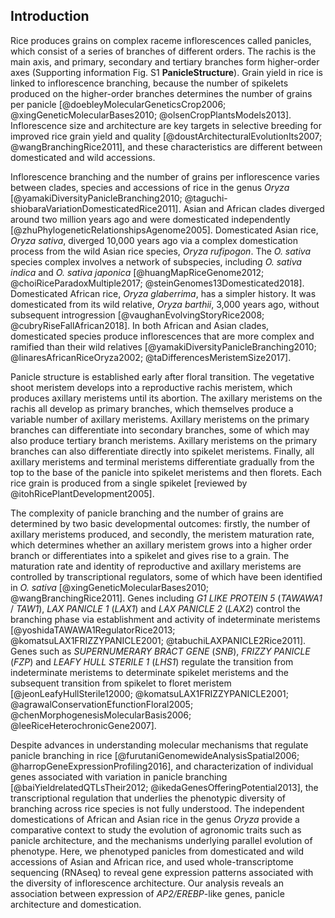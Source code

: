 ## Introduction

Rice produces grains on complex raceme inflorescences called panicles, which consist of a series of branches of different orders.
The rachis is the main axis, and primary, secondary and tertiary branches form higher-order axes (Supporting information Fig. S1 **PanicleStructure**).
Grain yield in rice is linked to inflorescence branching, because the number of spikelets produced on the higher-order branches determines the number of grains per panicle [@doebleyMolecularGeneticsCrop2006; @xingGeneticMolecularBases2010; @olsenCropPlantsModels2013].
Inflorescence size and architecture are key targets in selective breeding for improved rice grain yield and quality [@doustArchitecturalEvolutionIts2007; @wangBranchingRice2011], and these characteristics are different between domesticated and wild accessions.

Inflorescence branching and the number of grains per inflorescence varies between clades, species and accessions of rice in the genus *Oryza* [@yamakiDiversityPanicleBranching2010; @taguchi-shiobaraVariationDomesticatedRice2011].
Asian and African clades diverged around two million years ago and were domesticated independently [@zhuPhylogeneticRelationshipsAgenome2005].
Domesticated Asian rice, *Oryza sativa*, diverged 10,000 years ago via a complex domestication process from the wild Asian rice species, *Oryza rufipogon*.
The *O. sativa* species complex involves a network of subspecies, including *O. sativa indica* and *O. sativa japonica* [@huangMapRiceGenome2012; @choiRiceParadoxMultiple2017; @steinGenomes13Domesticated2018].
Domesticated African rice, *Oryza glaberrima*, has a simpler history.
It was domesticated from its wild relative, *Oryza barthii*, 3,000 years ago, without subsequent introgression [@vaughanEvolvingStoryRice2008; @cubryRiseFallAfrican2018].
In both African and Asian clades, domesticated species produce inflorescences that are more complex and ramified than their wild relatives [@yamakiDiversityPanicleBranching2010; @linaresAfricanRiceOryza2002; @taDifferencesMeristemSize2017].

Panicle structure is established early after floral transition.
The vegetative shoot meristem develops into a reproductive rachis meristem, which produces axillary meristems until its abortion.
The axillary meristems on the rachis all develop as primary branches, which themselves produce a variable number of axillary meristems.
Axillary meristems on the primary branches can differentiate into secondary branches, some of which may also produce tertiary branch meristems. 
Axillary meristems on the primary branches can also differentiate directly into spikelet meristems.
Finally, all axillary meristems and terminal meristems differentiate gradually from the top to the base of the panicle into spikelet meristems and then florets.
Each rice grain is produced from a single spikelet [reviewed by @itohRicePlantDevelopment2005].

The complexity of panicle branching and the number of grains are determined by two basic developmental outcomes: firstly, the number of axillary meristems produced, and secondly, the meristem maturation rate, which determines whether an axillary meristem grows into a higher order branch or differentiates into a spikelet and gives rise to a grain. 
The maturation rate and identity of reproductive and axillary meristems are controlled by transcriptional regulators, some of which have been identified in *O. sativa* [@xingGeneticMolecularBases2010; @wangBranchingRice2011].
Genes including *G1 LIKE PROTEIN 5* (*TAWAWA1* / *TAW1*), *LAX PANICLE 1* (*LAX1*) and *LAX PANICLE 2* (*LAX2*) control the branching phase via establishment and activity of indeterminate meristems 
[@yoshidaTAWAWA1RegulatorRice2013; @komatsuLAX1FRIZZYPANICLE2001; @tabuchiLAXPANICLE2Rice2011].
Genes such as *SUPERNUMERARY BRACT GENE* (*SNB*), *FRIZZY PANICLE* (*FZP*) and  *LEAFY HULL STERILE 1* (*LHS1*) regulate the transition from indeterminate meristems to determinate spikelet meristems and the subsequent transition from spikelet to floret meristem [@jeonLeafyHullSterile12000; @komatsuLAX1FRIZZYPANICLE2001; @agrawalConservationEfunctionFloral2005; @chenMorphogenesisMolecularBasis2006; @leeRiceHeterochronicGene2007].

Despite advances in understanding molecular mechanisms that regulate panicle branching in rice [@furutaniGenomewideAnalysisSpatial2006; @harropGeneExpressionProfiling2016], and  characterization of individual genes associated with variation in panicle branching [@baiYieldrelatedQTLsTheir2012; @ikedaGenesOfferingPotential2013], the transcriptional regulation that underlies the phenotypic diversity of branching across rice species is not fully understood.
The independent domestications of African and Asian rice in the genus *Oryza* provide a comparative context to study the evolution of agronomic traits such as panicle architecture, and the mechanisms underlying parallel evolution of phenotype.
Here, we phenotyped panicles from domesticated and wild accessions of Asian and African rice, and used whole-transcriptome sequencing (RNAseq) to reveal gene expression patterns associated with the diversity of inflorescence architecture.
Our analysis reveals an association between expression of *AP2/EREBP*-like genes, panicle architecture and domestication.
